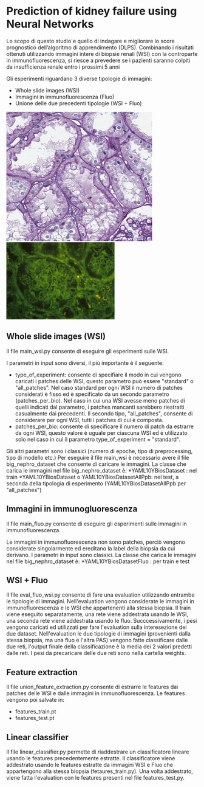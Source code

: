 # Prediction of kidney failure using Neural Networks

Lo scopo di questo studio`e quello di indagare e migliorare lo score prognostico dell’algoritmo di apprendimento (DLPS). Combinando i risultati ottenuti utilizzando immagini intere di biopsie renali (WSI) con la controparte in immunofluorescenza, si riesce a prevedere se i pazienti saranno colpiti da insufficienza renale entro i prossimi 5 anni

Gli esperimenti riguardano 3 diverse tipologie di immagini: 
- Whole slide images (WSI)
- Immagini in immunofluorescenza (Fluo)
- Unione delle due precedenti tipologie (WSI + Fluo)


<img src="id1006_0071_pas_Regione 1_1CC0_patch_2.png" alt="Alt text" title="Optional title">
<img src="00045.png" alt="Alt text" title="Optional title">


## Whole slide images (WSI)

Il file main_wsi.py consente di eseguire gli esperimenti sulle WSI.

I parametri in input sono diversi, il più importante è il seguente:
* type_of_experiment: consente di specifiare il modo in cui vengono caricati i patches delle WSI, questo parametro può essere "standard" o "all_patches".
  Nel caso standard per ogni WSI il numero di patches considerati è fisso ed è specificato da un secondo parametro (patches_per_bio). Nel caso in cui una WSI
  avesse meno patches di quelli indicati dal parametro, i patches mancanti sarebbero riestratti casualmente dai precedenti.
  Il secondo tipo, "all_patches", consente di considerare per ogni WSI, tutti i patches di cui è composta. 
* patches_per_bio: consente di specificare il numero di patch da estrarre da ogni WSI, questo valore è uguale per ciascuna WSI ed è utilizzato solo nel caso in cui
  il parametro type_of_experiment = "standard".
  
Gli altri parametri sono i classici (numero di epoche, tipo di preprocessing, tipo di modello etc.)
Per eseguire il file main_wsi è necessario avere il file big_nephro_dataset che consente di caricare le immagini.
La classe che carica le immagini nel file big_nephro_dataset è:
*YAML10YBiosDataset : nel train
*YAML10YBiosDataset o YAML10YBiosDatasetAllPpb: nel test, a seconda della tipologia di esperimento (YAML10YBiosDatasetAllPpb per "all_patches")

## Immagini in immunogluorescenza

Il file main_fluo.py consente di eseguire gli esperimenti sulle immagini in immunofluorescenza.

Le immagini in immunofluorescenza non sono patches, perciò vengono considerate singolarmente ed ereditano la label della biopsia da cui derivano.
I parametri in input sono classici.
La classe che carica le immagini nel file big_nephro_dataset è:
*YAML10YBiosDatasetFluo : per train e test

## WSI + Fluo

Il file eval_fluo_wsi.py consente di fare una evaluation utilizzando entrambe le tipologie di immagini.
Nell'evaluation vengono considerate le immagini in immunofluorescenza e le WSI che appartenenti alla stessa biopsia.
Il train viene eseguito separatamente, una rete viene addestrata usando le WSI, una seconda rete viene addestrata usando le fluo.
Succcessivamente, i pesi vengono caricati ed utilizzati per fare l'evaluation sulla interesezione dei due dataset.
Nell'evaluation le due tipologie di immagini (provenienti dalla stessa biopsia, ma una fluo e l'altra PAS) vengono fatte classificare dalle due reti, l'output finale della classificazione è la media dei 2 valori predetti dalle reti.
I pesi da precaricare delle due reti sono nella cartella weights.

## Feature extraction

Il file union_feature_extraction.py consente di estrarre le features dai patches delle WSI e dalle immagini in immunofluorescenza.
Le features vengono poi salvate in:
* features_train.pt
* features_test.pt

## Linear classifier

Il file linear_classifier.py permette di riaddestrare un classificatore lineare usando le features precedentemente estratte. 
Il classificatore viene addestrato usando le features estratte da immagini WSI e Fluo che appartengono alla stessa biopsia (fetaures_train.py).
Una volta addestrato, viene fatta l'evaluation con le features presenti nel file features_test.py.


